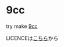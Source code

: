 # 9cc
try make [9cc](https://www.sigbus.info/compilerbook)

LICENCEは[こちら](https://github.com/rui314/chibicc/blob/main/LICENSE)から